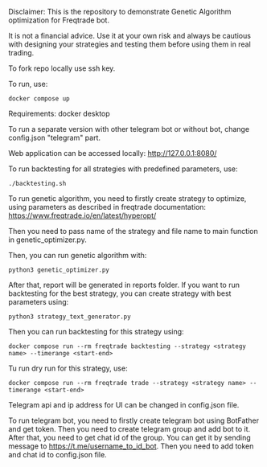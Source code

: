 Disclaimer: This is the repository to demonstrate Genetic Algorithm optimization for Freqtrade bot. 

It is not a financial advice. Use it at your own risk and always be cautious with designing your strategies and testing 
them before using them in real trading.

To fork repo locally use ssh key.

To run, use: 
```docker
docker compose up
```
Requirements: docker desktop

To run a separate version with other telegram bot or without bot, change config.json "telegram" part.

Web application can be accessed locally: http://127.0.0.1:8080/

To run backtesting for all strategies with predefined parameters, use:
```
./backtesting.sh
```

To run genetic algorithm, you need to firstly create strategy to optimize, using parameters as described in freqtrade
documentation: https://www.freqtrade.io/en/latest/hyperopt/

Then you need to pass name of the strategy and file name to main function in genetic_optimizer.py. 

Then, you can run genetic algorithm with:
```
python3 genetic_optimizer.py
```

After that, report will be generated in reports folder. If you want to run backtesting for the best strategy, you can create
strategy with best parameters using:
```
python3 strategy_text_generator.py
```

Then you can run backtesting for this strategy using:
```
docker compose run --rm freqtrade backtesting --strategy <strategy name> --timerange <start-end>
```

Tu run dry run for this strategy, use:
```
docker compose run --rm freqtrade trade --strategy <strategy name> --timerange <start-end>
```

Telegram api and ip address for UI can be changed in config.json file.

To run telegram bot, you need to firstly create telegram bot using BotFather and get token. Then you need to create
telegram group and add bot to it. After that, you need to get chat id of the group. You can get it by sending message to
https://t.me/username_to_id_bot. Then you need to add token and chat id to config.json file.



